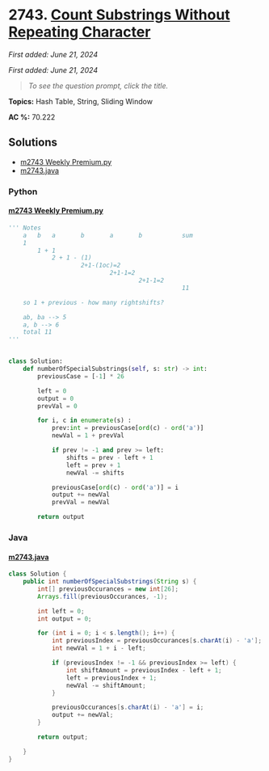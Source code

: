 # 2743. [Count Substrings Without Repeating Character](<https://leetcode.com/problems/count-substrings-without-repeating-character>)

*First added: June 21, 2024*

*First added: June 21, 2024*


> *To see the question prompt, click the title.*

**Topics:** Hash Table, String, Sliding Window

**AC %:** 70.222


## Solutions

- [m2743 Weekly Premium.py](<../my-submissions/m2743 Weekly Premium.py>)
- [m2743.java](<../my-submissions/m2743.java>)
### Python
#### [m2743 Weekly Premium.py](<../my-submissions/m2743 Weekly Premium.py>)
```Python
''' Notes
    a	b	a		b		a		b			sum
    1
        1 + 1
            2 + 1 - (1)
                    2+1-(1oc)=2
                            2+1-1=2
                                    2+1-1=2
                                                11

    so 1 + previous - how many rightshifts?

    ab, ba --> 5 
    a, b --> 6
    total 11
'''


class Solution:
    def numberOfSpecialSubstrings(self, s: str) -> int:
        previousCase = [-1] * 26

        left = 0
        output = 0
        prevVal = 0

        for i, c in enumerate(s) :
            prev:int = previousCase[ord(c) - ord('a')]
            newVal = 1 + prevVal

            if prev != -1 and prev >= left:
                shifts = prev - left + 1
                left = prev + 1
                newVal -= shifts

            previousCase[ord(c) - ord('a')] = i
            output += newVal
            prevVal = newVal

        return output

```

### Java
#### [m2743.java](<../my-submissions/m2743.java>)
```Java
class Solution {
    public int numberOfSpecialSubstrings(String s) {
        int[] previousOccurances = new int[26];
        Arrays.fill(previousOccurances, -1);

        int left = 0;
        int output = 0;

        for (int i = 0; i < s.length(); i++) {
            int previousIndex = previousOccurances[s.charAt(i) - 'a'];
            int newVal = 1 + i - left;

            if (previousIndex != -1 && previousIndex >= left) {
                int shiftAmount = previousIndex - left + 1;
                left = previousIndex + 1;
                newVal -= shiftAmount;
            }

            previousOccurances[s.charAt(i) - 'a'] = i;
            output += newVal;
        }

        return output;

    }
}

```

